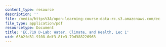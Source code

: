 ```yaml
---
content_type: resource
description: ''
file: /media/https%3A/open-learning-course-data-rc.s3.amazonaws.com/ec-719-d-lab-water-climate-change-and-health-spring-2019/63b2fd3191080df38fe379d388226963_MITEC_719S19_lec1.pdf
file_type: application/pdf
resourcetype: Document
title: 'EC.719 D-Lab: Water, Climate, and Health, Lec 1'
uid: 63b2fd31-9108-0df3-8fe3-79d388226963
---
```

